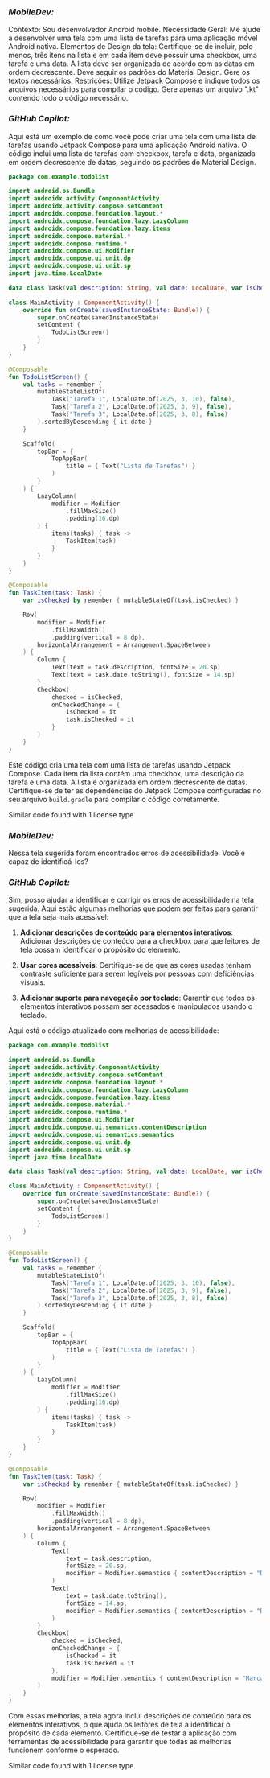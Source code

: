 ### *MobileDev:* 
Contexto: Sou desenvolvedor Android mobile.
Necessidade Geral: Me ajude a desenvolver uma tela com uma lista de tarefas para uma aplicação móvel Android nativa.
Elementos de Design da tela: Certifique-se de incluir, pelo menos, três itens na lista e em cada item deve possuir uma checkbox, uma tarefa e uma data. A lista deve ser organizada de acordo com as datas em ordem decrescente. Deve seguir os padrões do Material Design. Gere os textos necessários.
Restrições: Utilize Jetpack Compose e indique todos os arquivos necessários para compilar o código. Gere apenas um arquivo ".kt" contendo todo o código necessário.

### *GitHub Copilot:*
Aqui está um exemplo de como você pode criar uma tela com uma lista de tarefas usando Jetpack Compose para uma aplicação Android nativa. O código inclui uma lista de tarefas com checkbox, tarefa e data, organizada em ordem decrescente de datas, seguindo os padrões do Material Design.

```kotlin
package com.example.todolist

import android.os.Bundle
import androidx.activity.ComponentActivity
import androidx.activity.compose.setContent
import androidx.compose.foundation.layout.*
import androidx.compose.foundation.lazy.LazyColumn
import androidx.compose.foundation.lazy.items
import androidx.compose.material.*
import androidx.compose.runtime.*
import androidx.compose.ui.Modifier
import androidx.compose.ui.unit.dp
import androidx.compose.ui.unit.sp
import java.time.LocalDate

data class Task(val description: String, val date: LocalDate, var isChecked: Boolean)

class MainActivity : ComponentActivity() {
    override fun onCreate(savedInstanceState: Bundle?) {
        super.onCreate(savedInstanceState)
        setContent {
            TodoListScreen()
        }
    }
}

@Composable
fun TodoListScreen() {
    val tasks = remember {
        mutableStateListOf(
            Task("Tarefa 1", LocalDate.of(2025, 3, 10), false),
            Task("Tarefa 2", LocalDate.of(2025, 3, 9), false),
            Task("Tarefa 3", LocalDate.of(2025, 3, 8), false)
        ).sortedByDescending { it.date }
    }

    Scaffold(
        topBar = {
            TopAppBar(
                title = { Text("Lista de Tarefas") }
            )
        }
    ) {
        LazyColumn(
            modifier = Modifier
                .fillMaxSize()
                .padding(16.dp)
        ) {
            items(tasks) { task ->
                TaskItem(task)
            }
        }
    }
}

@Composable
fun TaskItem(task: Task) {
    var isChecked by remember { mutableStateOf(task.isChecked) }

    Row(
        modifier = Modifier
            .fillMaxWidth()
            .padding(vertical = 8.dp),
        horizontalArrangement = Arrangement.SpaceBetween
    ) {
        Column {
            Text(text = task.description, fontSize = 20.sp)
            Text(text = task.date.toString(), fontSize = 14.sp)
        }
        Checkbox(
            checked = isChecked,
            onCheckedChange = {
                isChecked = it
                task.isChecked = it
            }
        )
    }
}
```

Este código cria uma tela com uma lista de tarefas usando Jetpack Compose. Cada item da lista contém uma checkbox, uma descrição da tarefa e uma data. A lista é organizada em ordem decrescente de datas. Certifique-se de ter as dependências do Jetpack Compose configuradas no seu arquivo `build.gradle` para compilar o código corretamente.

Similar code found with 1 license type

### *MobileDev:* 
Nessa tela sugerida foram encontrados erros de acessibilidade. Você é capaz de identificá-los?

### *GitHub Copilot:*
Sim, posso ajudar a identificar e corrigir os erros de acessibilidade na tela sugerida. Aqui estão algumas melhorias que podem ser feitas para garantir que a tela seja mais acessível:

1. **Adicionar descrições de conteúdo para elementos interativos**: Adicionar descrições de conteúdo para a checkbox para que leitores de tela possam identificar o propósito do elemento.

2. **Usar cores acessíveis**: Certifique-se de que as cores usadas tenham contraste suficiente para serem legíveis por pessoas com deficiências visuais.

3. **Adicionar suporte para navegação por teclado**: Garantir que todos os elementos interativos possam ser acessados e manipulados usando o teclado.

Aqui está o código atualizado com melhorias de acessibilidade:

```kotlin
package com.example.todolist

import android.os.Bundle
import androidx.activity.ComponentActivity
import androidx.activity.compose.setContent
import androidx.compose.foundation.layout.*
import androidx.compose.foundation.lazy.LazyColumn
import androidx.compose.foundation.lazy.items
import androidx.compose.material.*
import androidx.compose.runtime.*
import androidx.compose.ui.Modifier
import androidx.compose.ui.semantics.contentDescription
import androidx.compose.ui.semantics.semantics
import androidx.compose.ui.unit.dp
import androidx.compose.ui.unit.sp
import java.time.LocalDate

data class Task(val description: String, val date: LocalDate, var isChecked: Boolean)

class MainActivity : ComponentActivity() {
    override fun onCreate(savedInstanceState: Bundle?) {
        super.onCreate(savedInstanceState)
        setContent {
            TodoListScreen()
        }
    }
}

@Composable
fun TodoListScreen() {
    val tasks = remember {
        mutableStateListOf(
            Task("Tarefa 1", LocalDate.of(2025, 3, 10), false),
            Task("Tarefa 2", LocalDate.of(2025, 3, 9), false),
            Task("Tarefa 3", LocalDate.of(2025, 3, 8), false)
        ).sortedByDescending { it.date }
    }

    Scaffold(
        topBar = {
            TopAppBar(
                title = { Text("Lista de Tarefas") }
            )
        }
    ) {
        LazyColumn(
            modifier = Modifier
                .fillMaxSize()
                .padding(16.dp)
        ) {
            items(tasks) { task ->
                TaskItem(task)
            }
        }
    }
}

@Composable
fun TaskItem(task: Task) {
    var isChecked by remember { mutableStateOf(task.isChecked) }

    Row(
        modifier = Modifier
            .fillMaxWidth()
            .padding(vertical = 8.dp),
        horizontalArrangement = Arrangement.SpaceBetween
    ) {
        Column {
            Text(
                text = task.description,
                fontSize = 20.sp,
                modifier = Modifier.semantics { contentDescription = "Descrição da tarefa: ${task.description}" }
            )
            Text(
                text = task.date.toString(),
                fontSize = 14.sp,
                modifier = Modifier.semantics { contentDescription = "Data da tarefa: ${task.date}" }
            )
        }
        Checkbox(
            checked = isChecked,
            onCheckedChange = {
                isChecked = it
                task.isChecked = it
            },
            modifier = Modifier.semantics { contentDescription = "Marcar tarefa como concluída" }
        )
    }
}
```

Com essas melhorias, a tela agora inclui descrições de conteúdo para os elementos interativos, o que ajuda os leitores de tela a identificar o propósito de cada elemento. Certifique-se de testar a aplicação com ferramentas de acessibilidade para garantir que todas as melhorias funcionem conforme o esperado.

Similar code found with 1 license type
